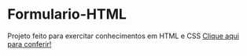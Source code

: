 # Formulario-HTML
Projeto feito para exercitar conhecimentos em HTML e CSS
<a href="https://leticiatp.github.io/Formulario-HTML/"> Clique aqui para conferir! </a>
